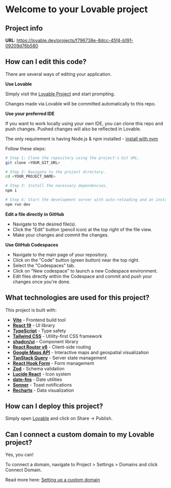 # Welcome to your Lovable project

## Project info

**URL**: https://lovable.dev/projects/f796738e-8dcc-45f4-b191-09209d76b580

## How can I edit this code?

There are several ways of editing your application.

**Use Lovable**

Simply visit the [Lovable Project](https://lovable.dev/projects/f796738e-8dcc-45f4-b191-09209d76b580) and start prompting.

Changes made via Lovable will be committed automatically to this repo.

**Use your preferred IDE**

If you want to work locally using your own IDE, you can clone this repo and push changes. Pushed changes will also be reflected in Lovable.

The only requirement is having Node.js & npm installed - [install with nvm](https://github.com/nvm-sh/nvm#installing-and-updating)

Follow these steps:

```sh
# Step 1: Clone the repository using the project's Git URL.
git clone <YOUR_GIT_URL>

# Step 2: Navigate to the project directory.
cd <YOUR_PROJECT_NAME>

# Step 3: Install the necessary dependencies.
npm i

# Step 4: Start the development server with auto-reloading and an instant preview.
npm run dev
```

**Edit a file directly in GitHub**

- Navigate to the desired file(s).
- Click the "Edit" button (pencil icon) at the top right of the file view.
- Make your changes and commit the changes.

**Use GitHub Codespaces**

- Navigate to the main page of your repository.
- Click on the "Code" button (green button) near the top right.
- Select the "Codespaces" tab.
- Click on "New codespace" to launch a new Codespace environment.
- Edit files directly within the Codespace and commit and push your changes once you're done.

## What technologies are used for this project?

This project is built with:

- **[Vite](https://vitejs.dev/)** - Frontend build tool
- **[React 19](https://react.dev/)** - UI library
- **[TypeScript](https://www.typescriptlang.org/)** - Type safety
- **[Tailwind CSS](https://tailwindcss.com/)** - Utility-first CSS framework
- **[shadcn/ui](https://ui.shadcn.com/)** - Component library
- **[React Router v6](https://reactrouter.com/)** - Client-side routing
- **[Google Maps API](https://developers.google.com/maps)** - Interactive maps and geospatial visualization
- **[TanStack Query](https://tanstack.com/query/)** - Server state management
- **[React Hook Form](https://react-hook-form.com/)** - Form management
- **[Zod](https://zod.dev/)** - Schema validation
- **[Lucide React](https://lucide.dev/)** - Icon system
- **[date-fns](https://date-fns.org/)** - Date utilities
- **[Sonner](https://sonner.emilkowal.ski/)** - Toast notifications
- **[Recharts](https://recharts.org/)** - Data visualization

## How can I deploy this project?

Simply open [Lovable](https://lovable.dev/projects/f796738e-8dcc-45f4-b191-09209d76b580) and click on Share -> Publish.

## Can I connect a custom domain to my Lovable project?

Yes, you can!

To connect a domain, navigate to Project > Settings > Domains and click Connect Domain.

Read more here: [Setting up a custom domain](https://docs.lovable.dev/features/custom-domain#custom-domain)
